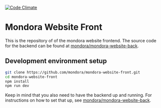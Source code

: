 [![Code Climate](https://codeclimate.com/github/mondora/mondora-website-front.png)](https://codeclimate.com/github/mondora/mondora-website-front)

# Mondora Website Front

This is the repository of of the mondora website frontend. The source code for
the backend can be found at
[mondora/mondora-website-back](https://github.com/mondora/mondora-website-back).


## Development environment setup

```sh
git clone https://github.com/mondora/mondora-website-front.git
cd mondora-website-front
npm install
npm run dev
```

Keep in mind that you also need to have the backend up and running. For
instructions on how to set that up, see
[mondora/mondora-website-back](https://github.com/mondora/mondora-website-back).
